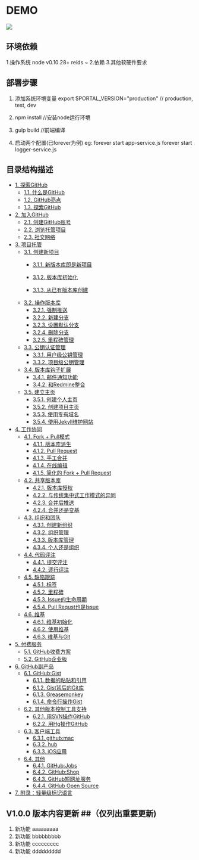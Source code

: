 DEMO
===========================

![](https://i.imgur.com/gw6xa2k.png)
## 环境依赖 ##
1.操作系统
node v0.10.28+
reids ~
2.依赖
3.其他软硬件要求

## 部署步骤 ##
1. 添加系统环境变量
    export $PORTAL_VERSION="production" // production, test, dev


2. npm install  //安装node运行环境

3. gulp build   //前端编译

4. 启动两个配置(已forever为例)
    eg: forever start app-service.js
        forever start logger-service.js


## 目录结构描述 ##


*   [1\. 探索GitHub](http://www.worldhello.net/gotgithub/01-explore-github/index.html)
    *   [1.1\. 什么是GitHub](http://www.worldhello.net/gotgithub/01-explore-github/010-what-is-github.html)
    *   [1.2\. GitHub亮点](http://www.worldhello.net/gotgithub/01-explore-github/020-github-hightlights.html)
    *   [1.3\. 探索GitHub](http://www.worldhello.net/gotgithub/01-explore-github/030-explore-github.html)
*   [2\. 加入GitHub](http://www.worldhello.net/gotgithub/02-join-github/index.html)
    *   [2.1\. 创建GitHub账号](http://www.worldhello.net/gotgithub/02-join-github/010-account-setup.html)
    *   [2.2\. 浏览托管项目](http://www.worldhello.net/gotgithub/02-join-github/020-browse-repo.html)
    *   [2.3\. 社交网络](http://www.worldhello.net/gotgithub/02-join-github/030-be-social.html)
*   [3\. 项目托管](http://www.worldhello.net/gotgithub/03-project-hosting/index.html)
    *   [3.1\. 创建新项目](http://www.worldhello.net/gotgithub/03-project-hosting/010-new-project.html)
        *   [3.1.1\. 新版本库即是新项目](http://www.worldhello.net/gotgithub/03-project-hosting/010-new-project.html#new-repo)
               
        *   [3.1.2\. 版本库初始化](http://www.worldhello.net/gotgithub/03-project-hosting/010-new-project.html#init-by-clone)
        *   [3.1.3\. 从已有版本库创建](http://www.worldhello.net/gotgithub/03-project-hosting/010-new-project.html#init-by-push)
    *   [3.2\. 操作版本库](http://www.worldhello.net/gotgithub/03-project-hosting/020-repo-operation.html)
        *   [3.2.1\. 强制推送](http://www.worldhello.net/gotgithub/03-project-hosting/020-repo-operation.html#noff-push)
        *   [3.2.2\. 新建分支](http://www.worldhello.net/gotgithub/03-project-hosting/020-repo-operation.html#new-branch)
        *   [3.2.3\. 设置默认分支](http://www.worldhello.net/gotgithub/03-project-hosting/020-repo-operation.html#default-branch)
        *   [3.2.4\. 删除分支](http://www.worldhello.net/gotgithub/03-project-hosting/020-repo-operation.html#del-branch)
        *   [3.2.5\. 里程碑管理](http://www.worldhello.net/gotgithub/03-project-hosting/020-repo-operation.html#git-tags)
    *   [3.3\. 公钥认证管理](http://www.worldhello.net/gotgithub/03-project-hosting/030-repo-authz.html)
        *   [3.3.1\. 用户级公钥管理](http://www.worldhello.net/gotgithub/03-project-hosting/030-repo-authz.html#pubkeys)
        *   [3.3.2\. 项目级公钥管理](http://www.worldhello.net/gotgithub/03-project-hosting/030-repo-authz.html#deploy-keys)
    *   [3.4\. 版本库钩子扩展](http://www.worldhello.net/gotgithub/03-project-hosting/040-repo-hooks.html)
        *   [3.4.1\. 邮件通知功能](http://www.worldhello.net/gotgithub/03-project-hosting/040-repo-hooks.html#mail-notify-hook)
        *   [3.4.2\. 和Redmine整合](http://www.worldhello.net/gotgithub/03-project-hosting/040-repo-hooks.html#redmine)
    *   [3.5\. 建立主页](http://www.worldhello.net/gotgithub/03-project-hosting/050-homepage.html)
        *   [3.5.1\. 创建个人主页](http://www.worldhello.net/gotgithub/03-project-hosting/050-homepage.html#user-homepage)
        *   [3.5.2\. 创建项目主页](http://www.worldhello.net/gotgithub/03-project-hosting/050-homepage.html#project-homepage)
        *   [3.5.3\. 使用专有域名](http://www.worldhello.net/gotgithub/03-project-hosting/050-homepage.html#dedicate-domain)
        *   [3.5.4\. 使用Jekyll维护网站](http://www.worldhello.net/gotgithub/03-project-hosting/050-homepage.html#jekyll)
*   [4\. 工作协同](http://www.worldhello.net/gotgithub/04-work-with-others/index.html)
    *   [4.1\. Fork + Pull模式](http://www.worldhello.net/gotgithub/04-work-with-others/010-fork-and-pull.html)
        *   [4.1.1\. 版本库派生](http://www.worldhello.net/gotgithub/04-work-with-others/010-fork-and-pull.html#fork)
        *   [4.1.2\. Pull Request](http://www.worldhello.net/gotgithub/04-work-with-others/010-fork-and-pull.html#pull-request)
        *   [4.1.3\. 手工合并](http://www.worldhello.net/gotgithub/04-work-with-others/010-fork-and-pull.html#merge-by-hands)
        *   [4.1.4\. 在线编辑](http://www.worldhello.net/gotgithub/04-work-with-others/010-fork-and-pull.html#online-edit)
        *   [4.1.5\. 简化的 Fork + Pull Request](http://www.worldhello.net/gotgithub/04-work-with-others/010-fork-and-pull.html#fork-pull-request)
    *   [4.2\. 共享版本库](http://www.worldhello.net/gotgithub/04-work-with-others/020-shared-repo.html)
        *   [4.2.1\. 版本库授权](http://www.worldhello.net/gotgithub/04-work-with-others/020-shared-repo.html#collaborators)
        *   [4.2.2\. 与传统集中式工作模式的异同](http://www.worldhello.net/gotgithub/04-work-with-others/020-shared-repo.html#central-model)
        *   [4.2.3\. 合并后推送](http://www.worldhello.net/gotgithub/04-work-with-others/020-shared-repo.html#merge-and-push)
        *   [4.2.4\. 合并还是变基](http://www.worldhello.net/gotgithub/04-work-with-others/020-shared-repo.html#rebase-and-push)
    *   [4.3\. 组织和团队](http://www.worldhello.net/gotgithub/04-work-with-others/030-organization.html)
        *   [4.3.1\. 创建新组织](http://www.worldhello.net/gotgithub/04-work-with-others/030-organization.html#new-org)
        *   [4.3.2\. 组织管理](http://www.worldhello.net/gotgithub/04-work-with-others/030-organization.html#org-settings)
        *   [4.3.3\. 版本库管理](http://www.worldhello.net/gotgithub/04-work-with-others/030-organization.html#org-repo-mgmt)
        *   [4.3.4\. 个人还是组织](http://www.worldhello.net/gotgithub/04-work-with-others/030-organization.html#pros-of-org)
    *   [4.4\. 代码评注](http://www.worldhello.net/gotgithub/04-work-with-others/040-code-review.html)
        *   [4.4.1\. 提交评注](http://www.worldhello.net/gotgithub/04-work-with-others/040-code-review.html#commit-comments)
        *   [4.4.2\. 逐行评注](http://www.worldhello.net/gotgithub/04-work-with-others/040-code-review.html#line-comments)
    *   [4.5\. 缺陷跟踪](http://www.worldhello.net/gotgithub/04-work-with-others/050-issue.html)
        *   [4.5.1\. 标签](http://www.worldhello.net/gotgithub/04-work-with-others/050-issue.html#labels)
        *   [4.5.2\. 里程碑](http://www.worldhello.net/gotgithub/04-work-with-others/050-issue.html#milestone)
        *   [4.5.3\. Issue的生命周期](http://www.worldhello.net/gotgithub/04-work-with-others/050-issue.html#issue)
        *   [4.5.4\. Pull Requst也是Issue](http://www.worldhello.net/gotgithub/04-work-with-others/050-issue.html#pull-requstissue)
    *   [4.6\. 维基](http://www.worldhello.net/gotgithub/04-work-with-others/060-wiki.html)
        *   [4.6.1\. 维基初始化](http://www.worldhello.net/gotgithub/04-work-with-others/060-wiki.html#wiki-init)
        *   [4.6.2\. 使用维基](http://www.worldhello.net/gotgithub/04-work-with-others/060-wiki.html#use-wiki)
        *   [4.6.3\. 维基与Git](http://www.worldhello.net/gotgithub/04-work-with-others/060-wiki.html#git)
*   [5\. 付费服务](http://www.worldhello.net/gotgithub/05-commercial-github/index.html)
    *   [5.1\. GitHub收费方案](http://www.worldhello.net/gotgithub/05-commercial-github/non-free-plans.html)
    *   [5.2\. GitHub企业版](http://www.worldhello.net/gotgithub/05-commercial-github/github-enterprise.html)
*   [6\. GitHub副产品](http://www.worldhello.net/gotgithub/06-side-projects/index.html)
    *   [6.1\. GitHub:Gist](http://www.worldhello.net/gotgithub/06-side-projects/gist.html)
        *   [6.1.1\. 数据的粘贴和引用](http://www.worldhello.net/gotgithub/06-side-projects/gist.html#paste)
        *   [6.1.2\. Gist背后的Git库](http://www.worldhello.net/gotgithub/06-side-projects/gist.html#gistgit)
        *   [6.1.3\. Greasemonkey](http://www.worldhello.net/gotgithub/06-side-projects/gist.html#greasemonkey)
        *   [6.1.4\. 命令行操作Gist](http://www.worldhello.net/gotgithub/06-side-projects/gist.html#gist-cli)
    *   [6.2\. 其他版本控制工具支持](http://www.worldhello.net/gotgithub/06-side-projects/other-scm.html)
        *   [6.2.1\. 用SVN操作GitHub](http://www.worldhello.net/gotgithub/06-side-projects/svn.html)
        *   [6.2.2\. 用Hg操作GitHub](http://www.worldhello.net/gotgithub/06-side-projects/hg-git.html)
    *   [6.3\. 客户端工具](http://www.worldhello.net/gotgithub/06-side-projects/tools.html)
        *   [6.3.1\. github:mac](http://www.worldhello.net/gotgithub/06-side-projects/github-mac.html)
        *   [6.3.2\. hub](http://www.worldhello.net/gotgithub/06-side-projects/hub.html)
        *   [6.3.3\. iOS应用](http://www.worldhello.net/gotgithub/06-side-projects/ios.html)
    *   [6.4\. 其他](http://www.worldhello.net/gotgithub/06-side-projects/others.html)
        *   [6.4.1\. GitHub:Jobs](http://www.worldhello.net/gotgithub/06-side-projects/jobs.html)
        *   [6.4.2\. GitHub:Shop](http://www.worldhello.net/gotgithub/06-side-projects/shop.html)
        *   [6.4.3\. GitHub短网址服务](http://www.worldhello.net/gotgithub/06-side-projects/short-url.html)
        *   [6.4.4\. GitHub Open Source](http://www.worldhello.net/gotgithub/06-side-projects/opensource.html)
*   [7\. 附录：轻量级标记语言](http://www.worldhello.net/gotgithub/appendix/markups.html)

</div>



## V1.0.0 版本内容更新 ##（仅列出重要更新)
1. 新功能	 aaaaaaaaa
2. 新功能	 bbbbbbbbb
3. 新功能	 ccccccccc
4. 新功能	 ddddddddd
